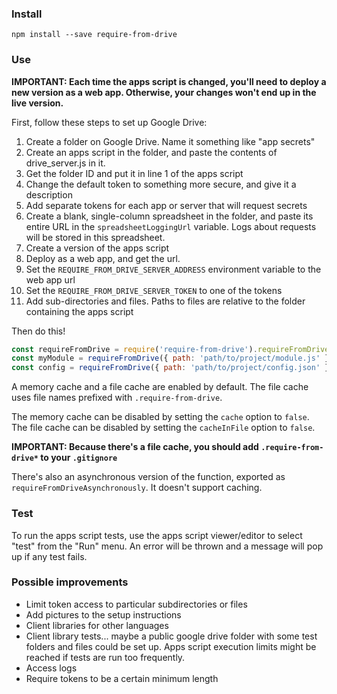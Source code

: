 ### Install

```
npm install --save require-from-drive
```

### Use

**IMPORTANT: Each time the apps script is changed, you'll need to deploy a new version as a web app. Otherwise, your changes won't end up in the live version.**

First, follow these steps to set up Google Drive:

1. Create a folder on Google Drive. Name it something like "app secrets"
2. Create an apps script in the folder, and paste the contents of drive_server.js in it.
3. Get the folder ID and put it in line 1 of the apps script
4. Change the default token to something more secure, and give it a description
5. Add separate tokens for each app or server that will request secrets
6. Create a blank, single-column spreadsheet in the folder, and paste its entire URL in the `spreadsheetLoggingUrl` variable. Logs about requests will be stored in this spreadsheet.
7. Create a version of the apps script
8. Deploy as a web app, and get the url.
9. Set the `REQUIRE_FROM_DRIVE_SERVER_ADDRESS` environment variable to the web app url
10. Set the `REQUIRE_FROM_DRIVE_SERVER_TOKEN` to one of the tokens
11. Add sub-directories and files. Paths to files are relative to the folder containing the apps script

Then do this!

```js
const requireFromDrive = require('require-from-drive').requireFromDrive
const myModule = requireFromDrive({ path: 'path/to/project/module.js' })
const config = requireFromDrive({ path: 'path/to/project/config.json' })
```

A memory cache and a file cache are enabled by default. The file cache uses file names prefixed with `.require-from-drive`.

The memory cache can be disabled by setting the `cache` option to `false`. The file cache can be disabled by setting the `cacheInFile` option to `false`.

**IMPORTANT: Because there's a file cache, you should add `.require-from-drive*` to your `.gitignore`**

There's also an asynchronous version of the function, exported as `requireFromDriveAsynchronously`. It doesn't support caching.

### Test

To run the apps script tests, use the apps script viewer/editor to select "test" from the "Run" menu. An error will be thrown and a message will pop up if any test fails.

### Possible improvements

- Limit token access to particular subdirectories or files
- Add pictures to the setup instructions
- Client libraries for other languages
- Client library tests... maybe a public google drive folder with some test folders and files could be set up. Apps script execution limits might be reached if tests are run too frequently.
- Access logs
- Require tokens to be a certain minimum length

